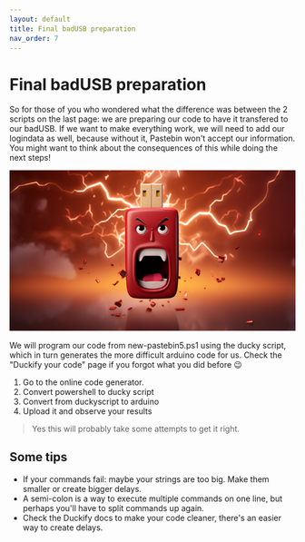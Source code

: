 ```yaml
---
layout: default
title: Final badUSB preparation
nav_order: 7
---
```

# Final badUSB preparation

So for those of you who wondered what the difference was between the 2 scripts on the last page: we are preparing our code to have it transfered to our badUSB. If we want to make everything work, we will need to add our logindata as well, because without it, Pastebin won't accept our information. You might want to think about the consequences of this while doing the next steps!

 ![Attiny85](../images/badusb.png "Image of a badUSB")

We will program our code from new-pastebin5.ps1 using the ducky script, which in turn  generates the more difficult arduino code for us. Check the "Duckify your code" page if you forgot what you did before 😉
1. Go to the online code generator.
2. Convert powershell to ducky script
3. Convert from duckyscript to arduino
4. Upload it and observe your results

> Yes this will probably take some attempts to get it right.

## Some tips
- If your commands fail: maybe your strings are too big. Make them smaller or create bigger delays.
- A semi-colon is a way to execute multiple commands on one line, but perhaps you'll have to split commands up again.
- Check the Duckify docs to make your code cleaner, there's an easier way to create delays.
